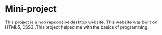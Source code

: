 # Mini-project
This project is a non repsonsive desktop website. This website was built on HTML5, CSS3 .This project helped me with the basics of programming.
